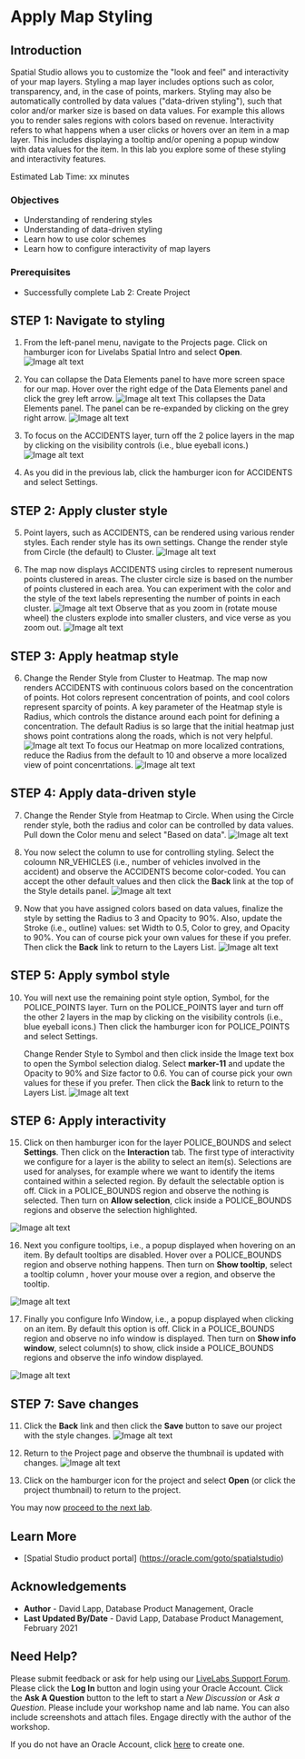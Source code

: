 # Apply Map Styling


## Introduction

Spatial Studio allows you to customize the "look and feel" and interactivity of your map layers. Styling a map layer includes options such as color, transparency, and, in the case of points, markers. Styling may also be automatically controlled by data values ("data-driven styling"), such that color and/or marker size is based on data values. For example this allows you to render sales regions with colors based on revenue. Interactivity refers to what happens when a user clicks or hovers over an item in a map layer. This includes displaying a tooltip and/or opening a popup window with data values for the item. In this lab you explore some of these styling and interactivity features.

Estimated Lab Time: xx minutes

### Objectives

* Understanding of rendering styles
* Understanding of data-driven styling
* Learn how to use color schemes
* Learn how to configure interactivity of map layers

### Prerequisites

* Successfully complete Lab 2: Create Project


## **STEP 1:** Navigate to styling

1. From the left-panel menu, navigate to the Projects page. Click on hamburger icon for Livelabs Spatial Intro and select **Open**. 
![Image alt text](images/apply-styling-1.png)

2. You can collapse the Data Elements panel to have more screen space for our map. Hover over the right edge of the Data Elements panel and click the grey left arrow.
 ![Image alt text](images/apply-styling-2.png)
  This collapses the Data Elements panel. The panel can be re-expanded by clicking on the grey right arrow. 
 ![Image alt text](images/apply-styling-3.png)

3. To focus on the ACCIDENTS layer, turn off the 2 police layers in the map by clicking on the visibility controls (i.e., blue eyeball icons.) 
  ![Image alt text](images/apply-styling-4.png)

4. As you did in the previous lab, click the hamburger icon for ACCIDENTS and select Settings.  

## **STEP 2:** Apply cluster style  
   
5. Point layers, such as ACCIDENTS, can be rendered using various render styles. Each render style has its own settings.  Change the render style from Circle (the default) to Cluster.
  ![Image alt text](images/apply-styling-5.png)

5. The map now displays ACCIDENTS using circles to represent numerous points clustered in areas. The cluster circle size is based on the number of points clustered in each area. You can experiment with the color and the style of the text labels representing the number of points in each cluster.
  ![Image alt text](images/apply-styling-6.png)
   Observe that as you zoom in (rotate mouse wheel) the clusters explode into smaller clusters, and vice verse as you zoom out.
  ![Image alt text](images/apply-styling-7.png)

## **STEP 3:** Apply heatmap style 

6. Change the Render Style from Cluster to Heatmap. The map now renders ACCIDENTS with continuous colors based on the concentration of points. Hot colors represent  concentration of points, and cool colors represent sparcity of points. A key parameter of the Heatmap style is Radius, which controls the distance around each point for defining a concentration. The default Radius is so large that the initial heatmap just shows point contrations along the roads, which is not very helpful.
  ![Image alt text](images/apply-styling-8.png)
  To focus our Heatmap on more localized contrations, reduce the Radius from the default to 10 and observe a more localized view of point concenrtations.
  ![Image alt text](images/apply-styling-9.png)

## **STEP 4:** Apply data-driven style 

7. Change the Render Style from Heatmap to Circle. When using the Circle render style, both the radius and color can be controlled by data values. Pull down the Color menu and select "Based on data".
  ![Image alt text](images/apply-styling-10.png)

 8. You now select the column to use for controlling styling. Select the coloumn NR_VEHICLES (i.e., number of vehicles involved in the accident) and observe the ACCIDENTS become color-coded. You can accept the other default values and then click the **Back** link at the top of the Style details panel.
  ![Image alt text](images/apply-styling-11.png)

 9. Now that you have assigned colors based on data values, finalize the style by setting the Radius to 3 and Opacity to 90%. Also, update the Stroke (i.e., outline) values: set Width to 0.5, Color to grey, and Opacity to 90%. You can of course pick your own values for these if you prefer. Then click the **Back** link to return to the Layers List.
  ![Image alt text](images/apply-styling-12.png)

## **STEP 5:** Apply symbol style 

10. You will next use the remaining point style option, Symbol, for the POLICE\_POINTS layer. Turn on the POLICE\_POINTS layer and turn off the other 2 layers in the map by clicking on the visibility controls (i.e., blue eyeball icons.)  Then click the hamburger icon for POLICE\_POINTS and select Settings. 

    Change Render Style to Symbol and then click inside the Image text box to open the Symbol selection dialog. Select **marker-11** and update the Opacity to 90% and Size factor to 0.6. You can of course pick your own values for these if you prefer.  Then click the **Back** link to return to the Layers List.
 ![Image alt text](images/apply-styling-13.png)


## **STEP 6:** Apply interactivity

15. Click on then hamburger icon for the layer POLICE\_BOUNDS and select **Settings**. Then click on the **Interaction** tab.  The first type of interactivity we configure for a layer is the ability to select an item(s). Selections are used for analyses, for example where we want to identify the items contained within a selected region. By default the selectable option is off. Click in a POLICE\_BOUNDS region and observe the nothing is selected. Then turn on **Allow selection**, click inside a POLICE\_BOUNDS regions and observe the selection highlighted. 

   ![Image alt text](images/apply-interactions-1.png)

16. Next you configure tooltips, i.e., a popup displayed when hovering on an item. By default tooltips are disabled. Hover over a POLICE_BOUNDS region and observe nothing happens. Then turn on **Show tooltip**, select a tooltip column , hover your mouse over a region, and observe the tooltip.

   ![Image alt text](images/apply-interactions-2.png)

 17. Finally you configure Info Window, i.e., a popup displayed when clicking on an item. By default this option is off. Click in a POLICE_BOUNDS region and observe no info window is displayed. Then turn on **Show info window**, select column(s) to show, click inside a POLICE\_BOUNDS regions and observe the info window displayed.
   
   ![Image alt text](images/apply-interactions-3.png)


## **STEP 7:** Save changes

11. Click the **Back** link and then click the **Save** button to save our project with the style changes.
 ![Image alt text](images/apply-styling-14.png)

12. Return to the Project page and observe the thumbnail is updated with changes.
 ![Image alt text](images/apply-styling-15.png)

14. Click on the hamburger icon for the project and select **Open** (or click the project thumbnail) to return to the project.


You may now [proceed to the next lab](#next).


## Learn More
* [Spatial Studio product portal] (https://oracle.com/goto/spatialstudio)


## Acknowledgements
* **Author** - David Lapp, Database Product Management, Oracle
* **Last Updated By/Date** - David Lapp, Database Product Management, February 2021

## Need Help?
Please submit feedback or ask for help using our [LiveLabs Support Forum](https://community.oracle.com/tech/developers/categories/oracle-spatial). Please click the **Log In** button and login using your Oracle Account. Click the **Ask A Question** button to the left to start a *New Discussion* or *Ask a Question*.  Please include your workshop name and lab name.  You can also include screenshots and attach files.  Engage directly with the author of the workshop.

If you do not have an Oracle Account, click [here](https://profile.oracle.com/myprofile/account/create-account.jspx) to create one.
